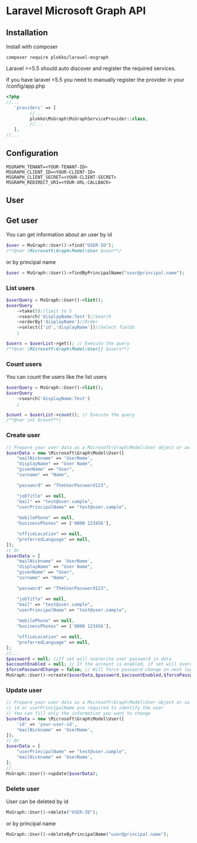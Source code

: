 # Laravel Microsoft Graph API


## Installation
Install with composer

`composer require plokko/laravel-msgraph`

Laravel >=5.5 should auto discover and register the required services.

If you have laravel <5.5 you need to manually register the provider in your /config/app.php
```php
<?php
//...
   'providers' => [
         //...
         plokko\MsGraph\MsGraphServiceProvider::class,
         //...
   ],
//...
```

## Configuration


```
MSGRAPH_TENANT=<YOUR-TENANT-ID>
MSGRAPH_CLIENT_ID=<YOUR-CLIENT-ID>
MSGRAPH_CLIENT_SECRET=<YOUR-CLIENT-SECRET>
MSGRAPH_REDIRECT_URI=<YOUR-URL-CALLBACK>
```

## User

## Get user
You can get information about an user by id
```php
$user = MsGraph::User()->find("USER-ID");
/**@var \Microsoft\Graph\Model\User $user**/
```
or by principal name
```php
$user = MsGraph::User()->findByPrincipalName("user@principal.name");
```

### List users

```php
$userQuery = MsGraph::User()->list();
$userQuery
    ->take(5)//limit to 5
    ->search('displayName:Test')//Search
    ->orderBy('displayName')//Order
    ->select(['id','displayName'])//Select fields
    ;

$users = $userList->get(); // Execute the query
/**@var \Microsoft\Graph\Model\User[] $users**/
```
### Count users
You can count the users like the list users
```php
$userQuery = MsGraph::User()->list();
$userQuery
    ->search('displayName:Test')
    ;

$count = $userList->count(); // Execute the query
/**@var int $count**/
```

### Create user

```php
// Prepare your user data as a Microsoft\Graph\Model\User object or as an Array of key-values
$userData = new \Microsoft\Graph\Model\User([
    "mailNickname" => 'UserName',
    "displayName" => "User Name",
    "givenName" => "User",
    "surname" => "Name",

    "password" => "TheUserPassword123",

    "jobTitle" => null,
    "mail" => "test@user.sample",
    "userPrincipalName" => "test@user.sample",
    
    "mobilePhone" => null,
    "businessPhones" => ['0000 123456'],

    "officeLocation" => null,
    "preferredLanguage" => null,
]);
// Or
$userData = [
    "mailNickname" => 'UserName',
    "displayName" => "User Name",
    "givenName" => "User",
    "surname" => "Name",

    "password" => "TheUserPassword123",

    "jobTitle" => null,
    "mail" => "test@user.sample",
    "userPrincipalName" => "test@user.sample",
    
    "mobilePhone" => null,
    "businessPhones" => ['0000 123456'],

    "officeLocation" => null,
    "preferredLanguage" => null,
];
//...
$password = null; //If set will overwrite user password in data
$accountEnabled = null; // If the account is enabled, if set will overwrite user data, if null and not set in user data it will default to true
$forcePasswordChange = false; // Will force password change on next login (see passwordProfile)
MsGraph::User()->create($userData,$password,$accountEnabled,$forcePasswordChange);
```

### Update user

```php
// Prepare your user data as a Microsoft\Graph\Model\User object or as an Array of key-values
// id or userPrincipalName are required to identify the user
// You can fill only the information you want to change
$userData = new \Microsoft\Graph\Model\User([
    'id' => 'your-user-id',
    "mailNickname" => 'UserName',
]);
// Or
$userData = [
    "userPrincipalName" => "test@user.sample",
    "mailNickname" => 'UserName',
];
//...
MsGraph::User()->update($userData);
```


### Delete user
User can be deleted by id
```php
MsGraph::User()->delete("USER-ID");
```
or by principal name
```php
MsGraph::User()->deleteByPrincipalName("user@principal.name");
```
